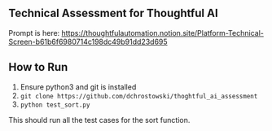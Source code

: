 ## Technical Assessment for Thoughtful AI

Prompt is here: https://thoughtfulautomation.notion.site/Platform-Technical-Screen-b61b6f6980714c198dc49b91dd23d695

## How to Run

1. Ensure python3 and git is installed
2. `git clone https://github.com/dchrostowski/thoghtful_ai_assessment`
3. `python test_sort.py`

This should run all the test cases for the sort function.



